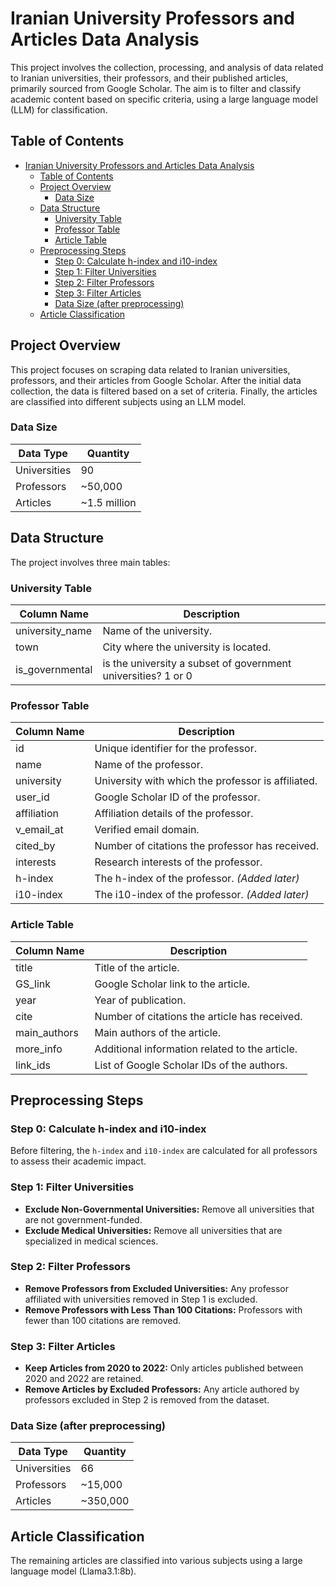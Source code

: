 # Iranian University Professors and Articles Data Analysis

This project involves the collection, processing, and analysis of data related to Iranian universities, their professors, and their published articles, primarily sourced from Google Scholar. The aim is to filter and classify academic content based on specific criteria, using a large language model (LLM) for classification.

## Table of Contents

- [Iranian University Professors and Articles Data Analysis](#iranian-university-professors-and-articles-data-analysis)
  - [Table of Contents](#table-of-contents)
  - [Project Overview](#project-overview)
    - [Data Size](#data-size)
  - [Data Structure](#data-structure)
    - [University Table](#university-table)
    - [Professor Table](#professor-table)
    - [Article Table](#article-table)
  - [Preprocessing Steps](#preprocessing-steps)
    - [Step 0: Calculate h-index and i10-index](#step-0-calculate-h-index-and-i10-index)
    - [Step 1: Filter Universities](#step-1-filter-universities)
    - [Step 2: Filter Professors](#step-2-filter-professors)
    - [Step 3: Filter Articles](#step-3-filter-articles)
    - [Data Size (after preprocessing)](#data-size-after-preprocessing)
  - [Article Classification](#article-classification)

## Project Overview

This project focuses on scraping data related to Iranian universities, professors, and their articles from Google Scholar. After the initial data collection, the data is filtered based on a set of criteria. Finally, the articles are classified into different subjects using an LLM model.

### Data Size

| Data Type   | Quantity  |
|-------------|-----------|
| Universities| 90        |
| Professors  | ~50,000   |
| Articles    | ~1.5 million |

## Data Structure

The project involves three main tables:

### University Table

| Column Name     | Description                                |
|-----------------|--------------------------------------------|
| university_name | Name of the university.                    |
| town            | City where the university is located.      |
| is_governmental  | is the university a subset of government universities? 1 or 0|

### Professor Table

| Column Name   | Description                                       |
|---------------|---------------------------------------------------|
| id            | Unique identifier for the professor.              |
| name          | Name of the professor.                            |
| university    | University with which the professor is affiliated.|
| user_id       | Google Scholar ID of the professor.               |
| affiliation   | Affiliation details of the professor.             |
| v_email_at    | Verified email domain.                            |
| cited_by      | Number of citations the professor has received.   |
| interests     | Research interests of the professor.              |
| h-index       | The h-index of the professor. *(Added later)*     |
| i10-index     | The i10-index of the professor. *(Added later)*   |

### Article Table

| Column Name | Description                                       |
|-------------|---------------------------------------------------|
| title       | Title of the article.                             |
| GS_link     | Google Scholar link to the article.               |
| year        | Year of publication.                              |
| cite        | Number of citations the article has received.     |
| main_authors| Main authors of the article.                      |
| more_info   | Additional information related to the article.    |
| link_ids    | List of Google Scholar IDs of the authors.        |

## Preprocessing Steps

### Step 0: Calculate h-index and i10-index

Before filtering, the `h-index` and `i10-index` are calculated for all professors to assess their academic impact.

### Step 1: Filter Universities

- **Exclude Non-Governmental Universities:** Remove all universities that are not government-funded.
- **Exclude Medical Universities:** Remove all universities that are specialized in medical sciences.

### Step 2: Filter Professors

- **Remove Professors from Excluded Universities:** Any professor affiliated with universities removed in Step 1 is excluded.
- **Remove Professors with Less Than 100 Citations:** Professors with fewer than 100 citations are removed.

### Step 3: Filter Articles

- **Keep Articles from 2020 to 2022:** Only articles published between 2020 and 2022 are retained.
- **Remove Articles by Excluded Professors:** Any article authored by professors excluded in Step 2 is removed from the dataset.

### Data Size (after preprocessing)

| Data Type   | Quantity  |
|-------------|-----------|
| Universities| 66        |
| Professors  | ~15,000   |
| Articles    | ~350,000  |

## Article Classification

The remaining articles are classified into various subjects using a large language model (Llama3.1:8b).
